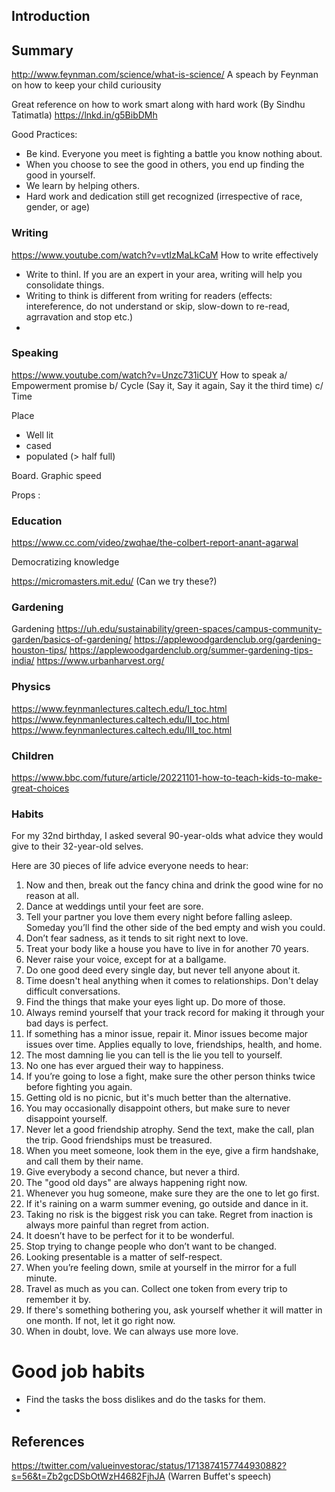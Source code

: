 ## Introduction

## Summary

http://www.feynman.com/science/what-is-science/ A speach by Feynman on how to keep your child curiousity

Great reference on how to work smart along with hard work (By Sindhu Tatimatla)
https://lnkd.in/g5BibDMh

Good Practices:
- Be kind.  Everyone you meet is fighting a battle you know nothing about.
- When you choose to see the good in others, you end up finding the good in yourself.
- We learn by helping others.
- Hard work and dedication still get recognized (irrespective of race, gender, or age)

### Writing
 
https://www.youtube.com/watch?v=vtIzMaLkCaM       How to write effectively
- Write to thinl. If you are an expert in your area, writing will help you consolidate things.
- Writing to think is different from writing for readers (effects: intereference, do not understand or skip, slow-down to re-read, agrravation and stop etc.)
- 

### Speaking

https://www.youtube.com/watch?v=Unzc731iCUY        How to speak
a/ Empowerment promise
b/ Cycle (Say it, Say it again, Say it the third time)
c/ 
Time 
 
 
Place
- Well lit
- cased
- populated (> half full)
 
Board.
Graphic
speed
 
Props :

### Education

https://www.cc.com/video/zwqhae/the-colbert-report-anant-agarwal

Democratizing knowledge

https://micromasters.mit.edu/ (Can we try these?)


### Gardening

Gardening
https://uh.edu/sustainability/green-spaces/campus-community-garden/basics-of-gardening/
https://applewoodgardenclub.org/gardening-houston-tips/
https://applewoodgardenclub.org/summer-gardening-tips-india/
https://www.urbanharvest.org/

### Physics

https://www.feynmanlectures.caltech.edu/I_toc.html
https://www.feynmanlectures.caltech.edu/II_toc.html
https://www.feynmanlectures.caltech.edu/III_toc.html

### Children

https://www.bbc.com/future/article/20221101-how-to-teach-kids-to-make-great-choices

### Habits

For my 32nd birthday, I asked several 90-year-olds what advice they would give to their 32-year-old selves.

Here are 30 pieces of life advice everyone needs to hear:

1. Now and then, break out the fancy china and drink the good wine for no reason at all.
2. Dance at weddings until your feet are sore.
3. Tell your partner you love them every night before falling asleep. Someday you’ll find the other side of the bed empty and wish you could.
4. Don’t fear sadness, as it tends to sit right next to love.
5. Treat your body like a house you have to live in for another 70 years.
6. Never raise your voice, except for at a ballgame.
7. Do one good deed every single day, but never tell anyone about it.
8. Time doesn't heal anything when it comes to relationships. Don't delay difficult conversations.
9. Find the things that make your eyes light up. Do more of those.
10. Always remind yourself that your track record for making it through your bad days is perfect.
11. If something has a minor issue, repair it. Minor issues become major issues over time. Applies equally to love, friendships, health, and home.
12. The most damning lie you can tell is the lie you tell to yourself.
13. No one has ever argued their way to happiness.
14. If you’re going to lose a fight, make sure the other person thinks twice before fighting you again.
15. Getting old is no picnic, but it's much better than the alternative.
16. You may occasionally disappoint others, but make sure to never disappoint yourself.
17. Never let a good friendship atrophy. Send the text, make the call, plan the trip. Good friendships must be treasured.
18. When you meet someone, look them in the eye, give a firm handshake, and call them by their name.
19. Give everybody a second chance, but never a third.
20. The "good old days" are always happening right now.
21. Whenever you hug someone, make sure they are the one to let go first.
22. If it's raining on a warm summer evening, go outside and dance in it.
23. Taking no risk is the biggest risk you can take. Regret from inaction is always more painful than regret from action.
24. It doesn’t have to be perfect for it to be wonderful.
25. Stop trying to change people who don’t want to be changed.
26. Looking presentable is a matter of self-respect.
27. When you’re feeling down, smile at yourself in the mirror for a full minute.
28. Travel as much as you can. Collect one token from every trip to remember it by.
29. If there's something bothering you, ask yourself whether it will matter in one month. If not, let it go right now.
30. When in doubt, love. We can always use more love.

# Good job habits

- Find the tasks the boss dislikes and do the tasks for them.
- 



## References

https://twitter.com/valueinvestorac/status/1713874157744930882?s=56&t=Zb2gcDSbOtWzH4682FjhJA (Warren Buffet's speech)
